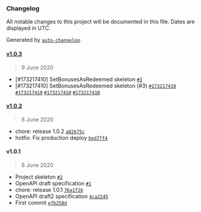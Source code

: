 ### Changelog

All notable changes to this project will be documented in this file. Dates are displayed in UTC.

Generated by [`auto-changelog`](https://github.com/CookPete/auto-changelog).

#### [v1.0.3](https://github.com/pagopa/io-functions-bonusapi/compare/v1.0.2...v1.0.3)

> 9 June 2020

- [#173217410] SetBonusesAsRedeemed skeleton [`#3`](https://github.com/pagopa/io-functions-bonusapi/pull/3)
- [#173217410] SetBonusesAsRedeemed skeleton (#3) [`#173217410`](https://www.pivotaltracker.com/story/show/173217410) [`#173217410`](https://www.pivotaltracker.com/story/show/173217410) [`#173217410`](https://www.pivotaltracker.com/story/show/173217410) [`#173217410`](https://www.pivotaltracker.com/story/show/173217410)

#### [v1.0.2](https://github.com/pagopa/io-functions-bonusapi/compare/v1.0.1...v1.0.2)

> 8 June 2020

- chore: release 1.0.2 [`a82675c`](https://github.com/pagopa/io-functions-bonusapi/commit/a82675c0bf799979b1dc5a5c293b22e52ae873bf)
- hotfix: Fix production deploy [`bed7ff4`](https://github.com/pagopa/io-functions-bonusapi/commit/bed7ff40fc14e17dadc92b9da04c81d5ece3b196)

#### v1.0.1

> 8 June 2020

- Project skeleton [`#2`](https://github.com/pagopa/io-functions-bonusapi/pull/2)
- OpenAPI draft specification [`#1`](https://github.com/pagopa/io-functions-bonusapi/pull/1)
- chore: release 1.0.1 [`76a1f26`](https://github.com/pagopa/io-functions-bonusapi/commit/76a1f26c148e2f19f53193c245a500babd746217)
- OpenAPI draft2 specification [`4ca2245`](https://github.com/pagopa/io-functions-bonusapi/commit/4ca2245cfa714d5c53a91f4c4a07137f9307901d)
- First commit [`efb250d`](https://github.com/pagopa/io-functions-bonusapi/commit/efb250d1a1a6739942ac50026cff337b522ecc64)
